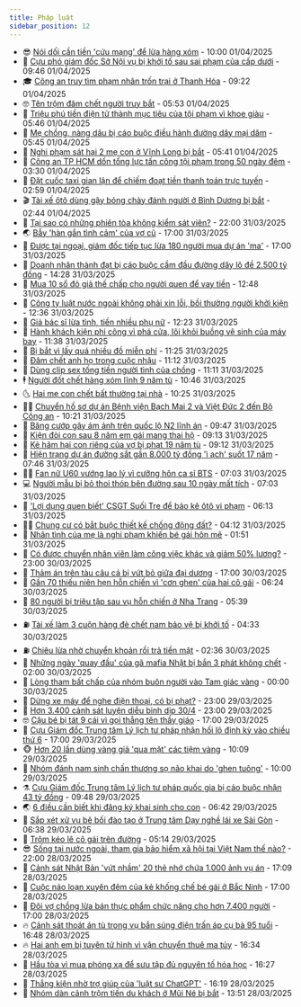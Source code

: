 ```yaml
---
title: Pháp luật
sidebar_position: 12
---
```


<!-- vnexpress-phap-luat:START -->
- 😎 [Nói dối cần tiền &#39;cứu mạng&#39; để lừa hàng xóm](https://vnexpress.net/noi-doi-can-tien-cuu-mang-de-lua-hang-xom-4868688.html) - 10:00 01/04/2025
- 🥰 [Cựu phó giám đốc Sở Nội vụ bị khởi tố sau sai phạm của cấp dưới](https://vnexpress.net/cuu-pho-giam-doc-so-noi-vu-bi-khoi-to-sau-sai-pham-cua-cap-duoi-4868681.html) - 09:46 01/04/2025
- 🎓 [Công an truy tìm phạm nhân trốn trại ở Thanh Hóa](https://vnexpress.net/cong-an-truy-tim-pham-nhan-tron-trai-o-thanh-hoa-4868679.html) - 09:22 01/04/2025
- 🤓 [Tên trộm đâm chết người truy bắt](https://vnexpress.net/ten-trom-dam-chet-nguoi-truy-bat-4868478.html) - 05:53 01/04/2025
- 🎊 [Triệu phú tiền điện tử thành mục tiêu của tội phạm vì khoe giàu](https://vnexpress.net/cac-trieu-phu-tien-dien-tu-thanh-muc-tieu-cua-toi-pham-vi-khoe-giau-4868491.html) - 05:46 01/04/2025
- 🙉 [Mẹ chồng, nàng dâu bị cáo buộc điều hành đường dây mại dâm](https://vnexpress.net/me-chong-nang-dau-bi-cao-buoc-dieu-hanh-duong-day-mai-dam-4868533.html) - 05:45 01/04/2025
- 🤡 [Nghi phạm sát hại 2 mẹ con ở Vĩnh Long bị bắt](https://vnexpress.net/nghi-pham-sat-hai-2-me-con-o-vinh-long-bi-bat-4868538.html) - 05:41 01/04/2025
- 🗽 [Công an TP HCM dồn tổng lực tấn công tội phạm trong 50 ngày đêm](https://vnexpress.net/cong-an-tp-hcm-don-tong-luc-tan-cong-toi-pham-trong-50-ngay-dem-4868350.html) - 03:30 01/04/2025
- 🌋 [Đặt cuốc taxi gian lận để chiếm đoạt tiền thanh toán trực tuyến](https://vnexpress.net/dat-cuoc-taxi-gian-lan-de-chiem-doat-tien-thanh-toan-truc-tuyen-4868404.html) - 02:59 01/04/2025
- 🎬 [Tài xế ôtô dùng gậy bóng chày đánh người ở Bình Dương bị bắt](https://vnexpress.net/tai-xe-oto-dung-gay-bong-chay-danh-nguoi-o-binh-duong-bi-bat-4868236.html) - 02:44 01/04/2025
- 💯 [Tại sao có những phiên tòa không kiểm sát viên?](https://vnexpress.net/tai-sao-co-nhung-phien-toa-khong-kiem-sat-vien-vnepre-4867793.html) - 22:00 31/03/2025
- 🌏 [Bẫy &#39;hàn gắn tình cảm&#39; của vợ cũ](https://vnexpress.net/bay-han-gan-tinh-cam-cua-vo-cu-4868193.html) - 17:00 31/03/2025
- 🌊 [Được tại ngoại, giám đốc tiếp tục lừa 180 người mua dự án &#39;ma&#39;](https://vnexpress.net/duoc-tai-ngoai-giam-doc-tiep-tuc-lua-180-nguoi-mua-du-an-ma-4868137.html) - 17:00 31/03/2025
- 💂 [Doanh nhân thành đạt bị cáo buộc cầm đầu đường dây lô đề 2.500 tỷ đồng](https://vnexpress.net/doanh-nhan-thanh-dat-bi-cao-buoc-cam-dau-duong-day-lo-de-2-500-ty-dong-4868247.html) - 14:28 31/03/2025
- 🎡 [Mua 10 sổ đỏ giả thế chấp cho người quen để vay tiền](https://vnexpress.net/mua-10-so-do-gia-the-chap-cho-nguoi-quen-de-vay-tien-4868167.html) - 12:48 31/03/2025
- 🫶 [Công ty luật nước ngoài không phải xin lỗi, bồi thường người khởi kiện](https://vnexpress.net/cong-ty-luat-nuoc-ngoai-khong-phai-xin-loi-boi-thuong-nguoi-khoi-kien-4868213.html) - 12:36 31/03/2025
- 🐲 [Giả bác sĩ lừa tình, tiền nhiều phụ nữ](https://vnexpress.net/gia-bac-si-lua-tinh-tien-nhieu-phu-nu-4868215.html) - 12:23 31/03/2025
- 🚀 [Hành khách kiện phi công vì phá cửa, lôi khỏi buồng vệ sinh của máy bay](https://vnexpress.net/hanh-khach-kien-phi-cong-vi-pha-cua-loi-khoi-buong-ve-sinh-cua-may-bay-4868169.html) - 11:38 31/03/2025
- 🎊 [Bị bắt vì lấy quá nhiều đồ miễn phí](https://vnexpress.net/bi-bat-vi-lay-qua-nhieu-do-mien-phi-4868198.html) - 11:25 31/03/2025
- 🤗 [Đâm chết anh họ trong cuộc nhậu](https://vnexpress.net/dam-chet-anh-ho-trong-cuoc-nhau-4868145.html) - 11:12 31/03/2025
- 🗽 [Dùng clip sex tống tiền người tình của chồng](https://vnexpress.net/dung-clip-sex-tong-tien-nguoi-tinh-cua-chong-4868202.html) - 11:11 31/03/2025
- 🕴 [Người đốt chết hàng xóm lĩnh 9 năm tù](https://vnexpress.net/nguoi-dot-chet-hang-xom-linh-9-nam-tu-4868147.html) - 10:46 31/03/2025
- 🌜 [Hai mẹ con chết bất thường tại nhà](https://vnexpress.net/hai-me-con-chet-bat-thuong-tai-nha-4868187.html) - 10:25 31/03/2025
- 🧑‍🏫 [Chuyển hồ sơ dự án Bệnh viện Bạch Mai 2 và Việt Đức 2 đến Bộ Công an](https://vnexpress.net/chuyen-ho-so-du-an-benh-vien-bach-mai-2-va-viet-duc-2-den-bo-cong-an-4868086.html) - 10:21 31/03/2025
- 🦩 [Băng cướp gây ám ảnh trên quốc lộ N2 lĩnh án](https://vnexpress.net/bang-cuop-gay-am-anh-tren-quoc-lo-n2-linh-an-4868112.html) - 09:47 31/03/2025
- 💼 [Kiện đòi con sau 8 năm em gái mang thai hộ](https://vnexpress.net/kien-doi-con-sau-8-nam-em-gai-mang-thai-ho-4868105.html) - 09:13 31/03/2025
- 💫 [Kẻ hãm hại con riêng của vợ bị phạt 19 năm tù](https://vnexpress.net/ke-ham-hai-con-rieng-cua-vo-bi-phat-19-nam-tu-4868049.html) - 09:12 31/03/2025
- 🦅 [Hiện trạng dự án đường sắt gần 8.000 tỷ đồng &#39;ì ạch&#39; suốt 17 năm](https://vnexpress.net/hien-trang-du-an-duong-sat-gan-8-000-ty-dong-i-ach-suot-17-nam-4867068.html) - 07:46 31/03/2025
- 🧑‍💻 [Fan nữ U60 vướng lao lý vì cưỡng hôn ca sĩ BTS](https://vnexpress.net/fan-nu-u60-vuong-lao-ly-vi-cuong-hon-ca-si-bts-4868035.html) - 07:03 31/03/2025
- 💻 [Người mẫu bị bỏ thoi thóp bên đường sau 10 ngày mất tích](https://vnexpress.net/nguoi-mau-bi-bo-thoi-thop-ben-le-duong-nghi-la-nan-nhan-buon-nguoi-4867939.html) - 07:03 31/03/2025
- 🤠 [&#39;Lợi dụng quen biết&#39; CSGT Suối Tre để bảo kê ôtô vi phạm](https://vnexpress.net/loi-dung-quen-biet-csgt-suoi-tre-de-bao-ke-oto-vi-pham-4867982.html) - 06:13 31/03/2025
- 🧑‍🏫 [Chung cư có bắt buộc thiết kế chống động đất?](https://vnexpress.net/chung-cu-co-bat-buoc-thiet-ke-chong-dong-dat-4867947.html) - 04:12 31/03/2025
- 🌈 [Nhân tình của mẹ là nghi phạm khiến bé gái hôn mê](https://vnexpress.net/nhan-tinh-cua-me-la-nghi-pham-khien-be-gai-hon-me-4867859.html) - 01:51 31/03/2025
- 🌮 [Có được chuyển nhân viên làm công việc khác và giảm 50% lương?](https://vnexpress.net/co-duoc-chuyen-nhan-vien-lam-cong-viec-khac-va-giam-50-luong-vnepre-4867746.html) - 23:00 30/03/2025
- 🐲 [Thảm án trên tàu câu cá bị vứt bỏ giữa đại dương](https://vnexpress.net/tham-an-tren-tau-cau-ca-bi-vut-bo-giua-dai-duong-4867191.html) - 17:00 30/03/2025
- 🧰 [Gần 70 thiếu niên hẹn hỗn chiến vì &#39;cơn ghen&#39; của hai cô gái](https://vnexpress.net/gan-70-thieu-nien-hen-hon-chien-vi-con-ghen-cua-hai-co-gai-4867689.html) - 06:24 30/03/2025
- 💄 [80 người bị triệu tập sau vụ hỗn chiến ở Nha Trang](https://vnexpress.net/80-nguoi-bi-trieu-tap-sau-vu-hon-chien-o-nha-trang-4867685.html) - 05:39 30/03/2025
- ⛽️ [Tài xế làm 3 cuộn hàng đè chết nam bảo vệ bị khởi tố](https://vnexpress.net/tai-xe-lam-3-cuon-hang-de-chet-nam-bao-ve-bi-khoi-to-4867679.html) - 04:33 30/03/2025
- ⛽️ [Chiêu lừa nhờ chuyển khoản rồi trả tiền mặt](https://vnexpress.net/chieu-lua-nho-chuyen-khoan-roi-tra-tien-mat-4867645.html) - 02:36 30/03/2025
- 💂 [Những ngày &#39;quay đầu&#39; của gã mafia Nhật bị bắn 3 phát không chết](https://vnexpress.net/nhung-ngay-quay-dau-cua-ga-mafia-nhat-bi-ban-3-phat-khong-chet-4860926.html) - 02:00 30/03/2025
- 🤔 [Lòng tham bất chấp của nhóm buôn người vào Tam giác vàng](https://vnexpress.net/long-tham-bat-chap-cua-nhom-buon-nguoi-vao-tam-giac-vang-4867580.html) - 00:00 30/03/2025
- 🧐 [Dừng xe máy để nghe điện thoại, có bị phạt?](https://vnexpress.net/dung-xe-may-de-nghe-dien-thoai-co-bi-phat-vnepre-4867582.html) - 23:00 29/03/2025
- 🎃 [Hơn 3.400 cảnh sát luyện diễu binh dịp 30/4](https://vnexpress.net/hon-3-400-canh-sat-luyen-dieu-binh-dip-30-4-4867551.html) - 23:00 29/03/2025
- 🤓 [Cậu bé bị tát 9 cái vì gọi thẳng tên thầy giáo](https://vnexpress.net/cau-be-bi-tat-9-cai-vi-goi-thang-ten-thay-giao-4867597.html) - 17:00 29/03/2025
- 💃 [Cựu Giám đốc Trung tâm Lý lịch tư pháp nhận hối lộ định kỳ vào chiều thứ 6](https://vnexpress.net/cuu-giam-doc-trung-tam-ly-lich-tu-phap-nhan-hoi-lo-dinh-ky-vao-chieu-thu-6-4867577.html) - 17:00 29/03/2025
- 🐵 [Hơn 20 lần dùng vàng giả &#39;qua mặt&#39; các tiệm vàng](https://vnexpress.net/hon-20-lan-dung-vang-gia-qua-mat-cac-tiem-vang-4867486.html) - 10:09 29/03/2025
- 🤖 [Nhóm đánh nam sinh chấn thương sọ não khai do &#39;ghen tuông&#39;](https://vnexpress.net/nhom-danh-nam-sinh-chan-thuong-so-nao-khai-do-ghen-tuong-4867467.html) - 10:00 29/03/2025
- ⚗️ [Cựu Giám đốc Trung tâm Lý lịch tư pháp quốc gia bị cáo buộc nhận 43 tỷ đồng](https://vnexpress.net/cuu-giam-doc-trung-tam-ly-lich-tu-phap-quoc-gia-bi-cao-buoc-nhan-43-ty-dong-4867513.html) - 09:48 29/03/2025
- 🌏 [6 điều cần biết khi đăng ký khai sinh cho con](https://vnexpress.net/6-dieu-can-biet-khi-dang-ky-khai-sinh-cho-con-4866545.html) - 06:42 29/03/2025
- 🦆 [Sắp xét xử vụ bê bối đào tạo ở Trung tâm Dạy nghề lái xe Sài Gòn](https://vnexpress.net/sap-xet-xu-vu-be-boi-dao-tao-o-trung-tam-day-nghe-lai-xe-sai-gon-4867369.html) - 06:38 29/03/2025
- 🐎 [Trộm kéo lê cô gái trên đường](https://video.vnexpress.net/trom-keo-le-co-gai-tren-duong-4867088.html) - 05:14 29/03/2025
- 😎 [Sống tại nước ngoài, tham gia bảo hiểm xã hội tại Việt Nam thế nào?](https://vnexpress.net/song-tai-nuoc-ngoai-tham-gia-bao-hiem-xa-hoi-tai-viet-nam-the-nao-vnepre-4866550.html) - 22:00 28/03/2025
- 💪 [Cảnh sát Nhật Bản &#39;vứt nhầm&#39; 20 thẻ nhớ chứa 1.000 ảnh vụ án](https://vnexpress.net/canh-sat-nhat-ban-vut-nham-20-the-nho-chua-1-000-anh-vu-an-4867264.html) - 17:09 28/03/2025
- 🤡 [Cuộc náo loạn xuyên đêm của kẻ khống chế bé gái ở Bắc Ninh](https://vnexpress.net/cuoc-nao-loan-xuyen-dem-cua-ke-khong-che-be-gai-o-bac-ninh-vnepre-4867110.html) - 17:00 28/03/2025
- 🌁 [Đôi vợ chồng lừa bán thực phẩm chức năng cho hơn 7.400 người](https://vnexpress.net/doi-vo-chong-lua-ban-thuc-pham-chuc-nang-cho-hon-7-400-nguoi-4867097.html) - 17:00 28/03/2025
- 🔥 [Cảnh sát thoát án tù trong vụ bắn súng điện trấn áp cụ bà 95 tuổi](https://vnexpress.net/cuu-canh-sat-thoat-an-tu-trong-vu-ban-sung-dien-tran-ap-cu-ba-95-tuoi-4867263.html) - 16:48 28/03/2025
- 🔥 [Hai anh em bị tuyên tử hình vì vận chuyển thuê ma túy](https://vnexpress.net/hai-anh-em-bi-tu-hinh-vi-van-chuyen-thue-ma-tuy-4867248.html) - 16:34 28/03/2025
- 👺 [Hầu tòa vì mua phóng xạ để sưu tập đủ nguyên tố hóa học](https://vnexpress.net/mot-sach-hau-toa-vi-mua-phong-xa-de-suu-tap-du-nguyen-to-hoa-hoc-4867253.html) - 16:27 28/03/2025
- 🎊 [Thắng kiện nhờ trợ giúp của &#39;luật sư ChatGPT&#39;](https://vnexpress.net/thang-kien-nho-tro-giup-cua-luat-su-chatgpt-4867261.html) - 16:19 28/03/2025
- 🎊 [Nhóm dàn cảnh trộm tiền du khách ở Mũi Né bị bắt](https://vnexpress.net/nhom-dan-canh-trom-tien-du-khach-o-mui-ne-bi-bat-4867230.html) - 13:51 28/03/2025<!-- vnexpress-phap-luat:END -->
